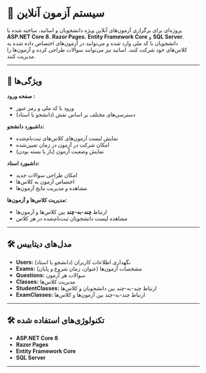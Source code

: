 # 📝 سیستم آزمون آنلاین  

پروژه‌ای برای برگزاری آزمون‌های آنلاین ویژه دانشجویان و اساتید، ساخته شده با **ASP.NET Core 8**، **Razor Pages**، **Entity Framework Core** و **SQL Server**. دانشجویان با کد ملی وارد شده و می‌توانند در آزمون‌های اختصاص داده شده به کلاس‌های خود شرکت کنند. اساتید نیز می‌توانند سوالات طراحی کرده و آزمون‌ها را مدیریت کنند.

---

## 🚀 ویژگی‌ها  
 **صفحه ورود :**  
   - ورود با کد ملی و رمز عبور  
   - دسترسی‌های مختلف بر اساس نقش (دانشجو یا استاد)  

 **داشبورد دانشجو:**  
   - نمایش لیست آزمون‌های کلاس‌های ثبت‌نام‌شده  
   - امکان شرکت در آزمون در زمان تعیین‌شده  
   - نمایش وضعیت آزمون (باز یا بسته بودن)  

 **داشبورد استاد:**  
   - امکان طراحی سوالات جدید  
   - اختصاص آزمون به کلاس‌ها  
   - مشاهده و مدیریت نتایج آزمون‌ها  

 **مدیریت کلاس‌ها و آزمون‌ها:**  
   - ارتباط **چند-به-چند** بین کلاس‌ها و آزمون‌ها  
   - مشاهده لیست دانشجویان ثبت‌نام‌شده در هر کلاس  



---

## 🛠 مدل‌های دیتابیس  
- **Users:** نگهداری اطلاعات کاربران (دانشجو یا استاد)  
- **Exams:** مشخصات آزمون‌ها (عنوان، زمان شروع و پایان)  
- **Questions:** سوالات هر آزمون  
- **Classes:** مدیریت کلاس‌ها  
- **StudentClasses:** ارتباط چند-به-چند بین دانشجویان و کلاس‌ها  
- **ExamClasses:** ارتباط چند-به-چند بین آزمون‌ها و کلاس‌ها  

---

## 🛠 تکنولوژی‌های استفاده شده  
- **ASP.NET Core 8**  
- **Razor Pages**  
- **Entity Framework Core**  
- **SQL Server**  

---
